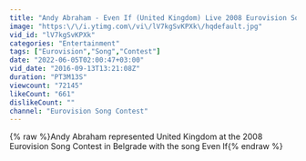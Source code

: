 ```yaml
---
title: "Andy Abraham - Even If (United Kingdom) Live 2008 Eurovision Song Contest"
image: "https:\/\/i.ytimg.com\/vi\/lV7kgSvKPXk\/hqdefault.jpg"
vid_id: "lV7kgSvKPXk"
categories: "Entertainment"
tags: ["Eurovision","Song","Contest"]
date: "2022-06-05T02:00:47+03:00"
vid_date: "2016-09-13T13:21:08Z"
duration: "PT3M13S"
viewcount: "72145"
likeCount: "661"
dislikeCount: ""
channel: "Eurovision Song Contest"
---
```

{% raw %}Andy Abraham represented United Kingdom at the 2008 Eurovision Song Contest in Belgrade with the song Even If{% endraw %}
